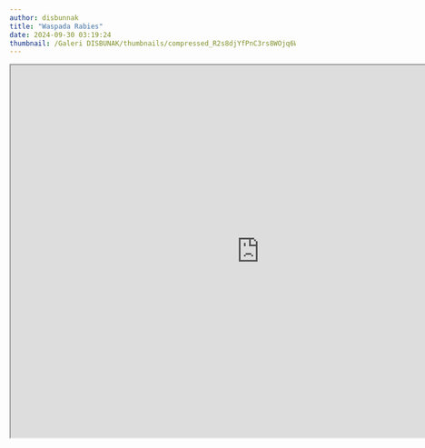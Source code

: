 ```yaml
---
author: disbunnak
title: "Waspada Rabies"
date: 2024-09-30 03:19:24
thumbnail: /Galeri DISBUNAK/thumbnails/compressed_R2s8djYfPnC3rs8WOjq6WiNKK9XeSuHqppWEej29.jpg
---
```

<p><iframe width="875" height="656" src="https://drive.google.com/file/d/1i448-kwO8bi8ZSqf58OneoWGsf4FwCYF/preview" allow="autoplay"></iframe></p>